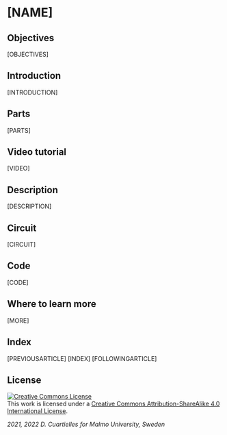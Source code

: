 # [NAME]

## Objectives

[OBJECTIVES]

## Introduction

[INTRODUCTION]

## Parts

[PARTS]

## Video tutorial

[VIDEO]

## Description

[DESCRIPTION]

## Circuit

[CIRCUIT]

## Code

[CODE]

## Where to learn more

[MORE]

## Index

[PREVIOUSARTICLE] [INDEX] [FOLLOWINGARTICLE]

## License

<a rel="license" href="http://creativecommons.org/licenses/by-sa/4.0/"><img alt="Creative Commons License" style="border-width:0" src="https://i.creativecommons.org/l/by-sa/4.0/80x15.png" /></a><br />This work is licensed under a <a rel="license" href="http://creativecommons.org/licenses/by-sa/4.0/">Creative Commons Attribution-ShareAlike 4.0 International License</a>.

*2021, 2022 D. Cuartielles for Malmo University, Sweden*
